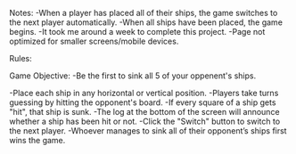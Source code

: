 Notes:
-When a player has placed all of their ships, the game switches to the next player automatically.
-When all ships have been placed, the game begins.
-It took me around a week to complete this project.
-Page not optimized for smaller screens/mobile devices. 

Rules:

Game Objective:
-Be the first to sink all 5 of your oppenent's ships.

-Place each ship in any horizontal or vertical position.
-Players take turns guessing by hitting the opponent's board.
-If every square of a ship gets "hit", that ship is sunk.
-The log at the bottom of the screen will announce whether a ship has been hit or not.
-Click the "Switch" button to switch to the next player.
-Whoever manages to sink all of their opponent’s ships first wins the game.